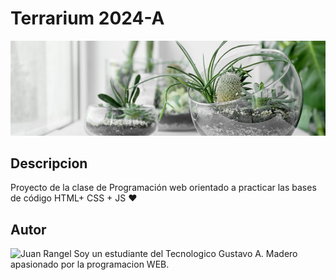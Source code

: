 # Terrarium 2024-A
![Terrarium image](./image/terrarium_banner.jpg)

## Descripcion
Proyecto de la clase de Programación web orientado
 a practicar las bases de código HTML+ CSS + JS ❤️

 ## Autor 
 <img
 src="https://"
 alt="Juan Rangel"
 width="200"/>
 Soy un estudiante del Tecnologico Gustavo A. Madero apasionado por
 la programacion WEB.

